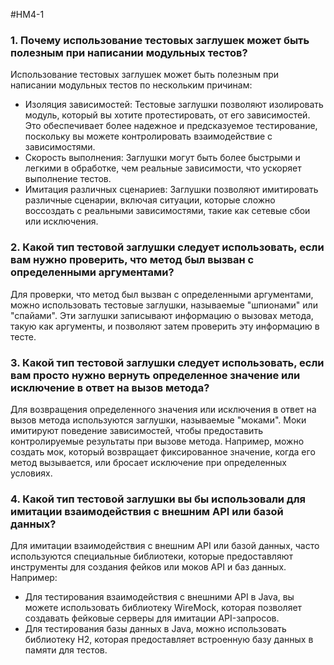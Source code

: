 #HM4-1

###  1. Почему использование тестовых заглушек может быть полезным при написании модульных тестов?

Использование тестовых заглушек может быть полезным при написании модульных тестов по нескольким причинам:

- Изоляция зависимостей: Тестовые заглушки позволяют изолировать модуль, который вы хотите протестировать, от его зависимостей. Это обеспечивает более надежное и предсказуемое тестирование, поскольку вы можете контролировать взаимодействие с зависимостями.
- Скорость выполнения: Заглушки могут быть более быстрыми и легкими в обработке, чем реальные зависимости, что ускоряет выполнение тестов.
- Имитация различных сценариев: Заглушки позволяют имитировать различные сценарии, включая ситуации, которые сложно воссоздать с реальными зависимостями, такие как сетевые сбои или исключения.

### 2. Какой тип тестовой заглушки следует использовать, если вам нужно проверить, что метод был вызван с определенными аргументами?
Для проверки, что метод был вызван с определенными аргументами, можно использовать тестовые заглушки, называемые "шпионами" или "спайами". Эти заглушки записывают информацию о вызовах метода, такую как аргументы, и позволяют  затем проверить эту информацию в тесте.

### 3. Какой тип тестовой заглушки следует использовать, если вам просто нужно вернуть определенное значение или исключение в ответ на вызов метода?
Для возвращения определенного значения или исключения в ответ на вызов метода используются заглушки, называемые "моками". Моки имитируют поведение зависимостей, чтобы предоставить контролируемые результаты при вызове метода. Например, можно создать мок, который возвращает фиксированное значение, когда его метод вызывается, или бросает исключение при определенных условиях.

### 4. Какой тип тестовой заглушки вы бы использовали для имитации  взаимодействия с внешним API или базой данных?
Для имитации взаимодействия с внешним API или базой данных, часто используются специальные библиотеки, которые предоставляют инструменты для создания фейков или моков API и баз данных. Например:
    
- Для тестирования взаимодействия с внешними API в Java, вы можете использовать библиотеку WireMock, которая позволяет создавать фейковые серверы для имитации API-запросов.
- Для тестирования базы данных в Java, можно использовать библиотеку H2, которая предоставляет встроенную базу данных в памяти для тестов.
